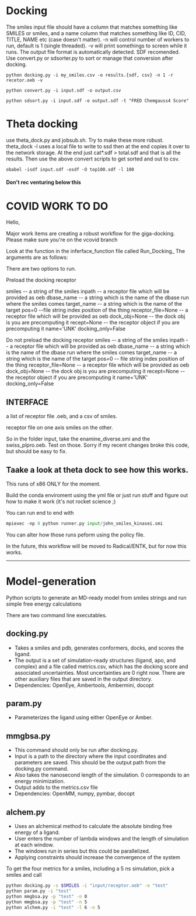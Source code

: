 

# Docking
 The smiles input file should have a column that matches something like SMILES or smiles, and a name column that matches something like ID, CID, TITLE, NAME etc (case doesn't matter). -n will control number of workers to run, default is 1 (single threaded). -v will print somethings to screen while it runs. The output file format is automatically detected. SDF recomended. Use convert.py or sdsorter.py to sort or manage that conversion after docking.
```shell script
python docking.py -i my_smiles.csv -o results.{sdf, csv} -n 1 -r recetor.oeb -v 
```

```shell script
python convert.py -i input.sdf -o output.csv
```

```shell script
python sdsort.py -i input.sdf -o output.sdf -t "FRED Chemgauss4 Score"
```

# Theta docking
use theta_dock.py and jobsub.sh. Try to make these more robust. theta_dock -l uses a local file to write to ssd then at the end copies it over to the network storage. At the end just cat*.sdf > total.sdf and that is all the results. Then use the above convert scripts to get sorted and out to csv.

```shell script
obabel -isdf input.sdf -osdf -O top100.sdf -l 100
```

#### Don't rec venturing below this

# COVID WORK TO DO 

Hello,

Major work items are creating a robust workflow for the giga-docking. Please make sure you're on the vcovid branch


Look at the function in the inferface_function file called Run_Docking_
The arguments are as follows:

There are two options to run.

Preload the docking receptor 

smiles -- a string of the smiles
inpath -- a receptor file which will be provided as oeb
dbase_name -- a string which is the name of the dbase run where the smiles comes
target_name -- a string which is the name of the target 
pos=0 --file string index position of the thing
receptor_file=None -- a receptor file which will be provided as oeb 
dock_obj=None -- the dock obj is you are precomputing it
recept=None -- the receptor object if you are precomputing it
name='UNK'
docking_only=False
 
Do not preload the docking receptor 
smiles -- a string of the smiles
inpath -- a receptor file which will be provided as oeb
dbase_name -- a string which is the name of the dbase run where the smiles comes
target_name -- a string which is the name of the target 
pos=0 -- file string index position of the thing
receptor_file=None -- a receptor file which will be provided as oeb 
dock_obj=None -- the dock obj is you are precomputing it
recept=None -- the receptor object if you are precomputing it
name='UNK'
docking_only=False


## INTERFACE

a list of receptor file .oeb, and a csv of smiles. 

receptor file on one axis
smiles on the other. 


So in the folder input, take the enamine_diverse.smi and the swiss_plpro.oeb. Test on those. Sorry if my recent changes broke this code, but should be easy to fix.

Taake a look at theta dock to see how this works.
---------

This runs of x86 ONLY for the moment. 

Build the conda enviroment using the yml file or just run stuff and figure out how to make it work (it's not rocket science ;)

You can run end to end with 
```python 
mpiexec -np 8 python runner.py input/john_smiles_kinasei.smi
```

You can alter how those runs peform using the policy file.

In the future, this workflow will be moved to Radical/ENTK, but for now this works. 



---- 

# Model-generation
Python scripts to generate an MD-ready model from smiles strings and run simple free energy calculations 

There are two command line executables.

## docking.py
* Takes a smiles and pdb, generates conformers, docks, and scores the ligand.
* The output is a set of simulation-ready structures (ligand, apo, and complex) and a file called metrics.csv, which has the docking score and associated uncertainties. Most uncertainties are 0 right now. There are other auxiliary files that are saved in the output directory.
* Dependencies: OpenEye, Ambertools, Ambermini, docopt

## param.py
* Parameterizes the ligand using either OpenEye or Amber.

## mmgbsa.py
* This command should only be run after docking.py. 
* Input is a path to the directory where the input coordinates and parameters are saved. This should be the output path from the docking.py command.
* Also takes the nanosecond length of the simulation. 0 corresponds to an energy minimization.
* Output adds to the metrics.csv file
* Dependencies: OpenMM, numpy, pymbar, docopt

## alchem.py
* Uses an alchemical method to calculate the absolute binding free energy of a ligand.
* User enters the number of lambda windows and the length of simulation at each window.
* The windows run in series but this could be parallelized.
* Applying constraints should increase the convergence of the system

To get the four metrics for a smiles, including a 5 ns simulation, pick a smiles and call
~~~bash
python docking.py -s $SMILES -i "input/receptor.oeb" -o "test"
python param.py -i "test"
python mmgbsa.py -p "test" -n 0
python mmgbsa.py -p "test" -n 5
python alchem.py -i "test" -l 6 -n 5
~~~
